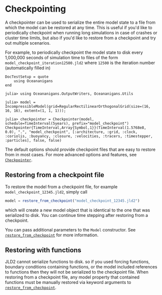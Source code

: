 # Checkpointing

A checkpointer can be used to serialize the entire model state to a file from which the model can be restored at any
time. This is useful if you'd like to periodically checkpoint when running long simulations in case of crashes or
cluster time limits, but also if you'd like to restore from a checkpoint and try out multiple scenarios.

For example, to periodically checkpoint the model state to disk every 1,000,000 seconds of simulation time to files of
the form `model_checkpoint_iteration12500.jld2` where `12500` is the iteration number (automatically filled in)

```@meta
DocTestSetup = quote
    using Oceananigans
end
```

```jldoctest
julia> using Oceananigans.OutputWriters, Oceananigans.Utils

julia> model = IncompressibleModel(grid=RegularRectilinearOrthogonalGrid(size=(16, 16, 16), extent=(1, 1, 1)));

julia> checkpointer = Checkpointer(model, schedule=TimeInterval(5years), prefix="model_checkpoint")
Checkpointer{TimeInterval,Array{Symbol,1}}(TimeInterval(1.5768e8, 0.0), ".", "model_checkpoint", [:architecture, :grid, :clock, :coriolis, :buoyancy, :closure, :velocities, :tracers, :timestepper, :particles], false, false)
```

The default options should provide checkpoint files that are easy to restore from in most cases. For more advanced
options and features, see [`Checkpointer`](@ref).

## Restoring from a checkpoint file

To restore the model from a checkpoint file, for example `model_checkpoint_12345.jld2`, simply call

```julia
model = restore_from_checkpoint("model_checkpoint_12345.jld2")
```

which will create a new model object that is identical to the one that was serialized to disk. You can continue time
stepping after restoring from a checkpoint.

You can pass additional parameters to the `Model` constructor. See [`restore_from_checkpoint`](@ref) for more
information.

## Restoring with functions

JLD2 cannot serialize functions to disk. so if you used forcing functions, boundary conditions containing functions, or
the model included references to functions then they will not be serialized to the checkpoint file. When restoring from
a checkpoint file, any model property that contained functions must be manually restored via keyword arguments to
[`restore_from_checkpoint`](@ref).

